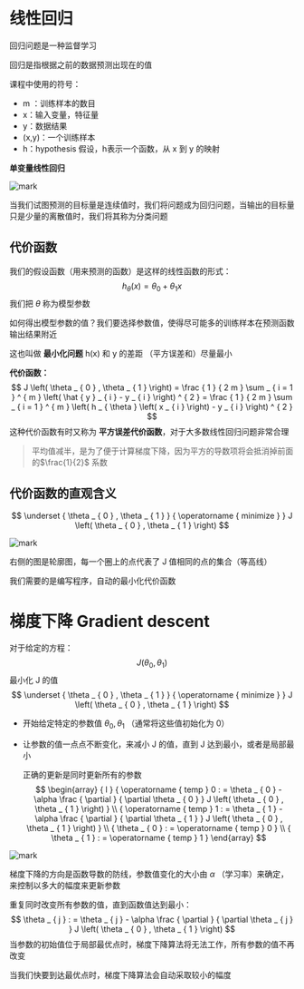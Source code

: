 # 线性回归

回归问题是一种监督学习

回归是指根据之前的数据预测出现在的值

课程中使用的符号：

- m ：训练样本的数目
- x：输入变量，特征量
- y：数据结果
- (x,y)：一个训练样本
- h：hypothesis 假设，h表示一个函数，从 x 到 y 的映射

**单变量线性回归**

![mark](http://media.sumblog.cn/blog/20190120/0HWYcB5UW1QD.png?imageslim)

当我们试图预测的目标量是连续值时，我们将问题成为回归问题，当输出的目标量只是少量的离散值时，我们将其称为分类问题

## 代价函数

我们的假设函数（用来预测的函数）是这样的线性函数的形式：
$$
h _ { \theta } ( x ) = \theta _ { 0 } + \theta _ { 1 } x
$$
我们把 $\theta​$ 称为模型参数 

如何得出模型参数的值？我们要选择参数值，使得尽可能多的训练样本在预测函数输出结果附近

这也叫做 **最小化问题** h(x) 和 y 的差距 （平方误差和）尽量最小

**代价函数：**
$$
J \left( \theta _ { 0 } , \theta _ { 1 } \right) = \frac { 1 } { 2 m } \sum _ { i = 1 } ^ { m } \left( \hat { y } _ { i } - y _ { i } \right) ^ { 2 } = \frac { 1 } { 2 m } \sum _ { i = 1 } ^ { m } \left( h _ { \theta } \left( x _ { i } \right) - y _ { i } \right) ^ { 2 }
$$
这种代价函数有时又称为 **平方误差代价函数**，对于大多数线性回归问题非常合理

> 平均值减半，是为了便于计算梯度下降，因为平方的导数项将会抵消掉前面的$\frac{1}{2}$ 系数

## 代价函数的直观含义

$$
\underset { \theta _ { 0 } , \theta _ { 1 } } { \operatorname { minimize } } J \left( \theta _ { 0 } , \theta _ { 1 } \right)
$$

![mark](http://media.sumblog.cn/blog/20190120/5PaaxjD3cAtB.png?imageslim)

右侧的图是轮廓图，每一个圈上的点代表了 J 值相同的点的集合（等高线）

我们需要的是编写程序，自动的最小化代价函数



# 梯度下降 Gradient descent

对于给定的方程：
$$
J(\theta_0,\theta_1)
$$
最小化 J 的值
$$
\underset { \theta _ { 0 } , \theta _ { 1 } } { \operatorname { minimize } } J \left( \theta _ { 0 } , \theta _ { 1 } \right)
$$

- 开始给定特定的参数值 $\theta_0, \theta_1$ （通常将这些值初始化为 0）

- 让参数的值一点点不断变化，来减小 J 的值，直到 J 达到最小，或者是局部最小

  正确的更新是同时更新所有的参数
  $$
  \begin{array} { l } { \operatorname { temp } 0 : = \theta _ { 0 } - \alpha \frac { \partial } { \partial \theta _ { 0 } } J \left( \theta _ { 0 } , \theta _ { 1 } \right) } \\ { \operatorname { temp } 1 : = \theta _ { 1 } - \alpha \frac { \partial } { \partial \theta _ { 1 } } J \left( \theta _ { 0 } , \theta _ { 1 } \right) } \\ { \theta _ { 0 } : = \operatorname { temp } 0 } \\ { \theta _ { 1 } : = \operatorname { temp } 1 } \end{array}
  $$
  

![mark](http://media.sumblog.cn/blog/20190120/g5onI5R47b1B.png?imageslim)

梯度下降的方向是函数导数的防线，参数值变化的大小由 $\alpha$ （学习率）来确定， 来控制以多大的幅度来更新参数

重复同时改变所有参数的值，直到函数值达到最小：
$$
\theta _ { j } : = \theta _ { j } - \alpha \frac { \partial } { \partial \theta _ { j } } J \left( \theta _ { 0 } , \theta _ { 1 } \right)
$$
当参数的初始值位于局部最优点时，梯度下降算法将无法工作，所有参数的值不再改变

当我们快要到达最优点时，梯度下降算法会自动采取较小的幅度





